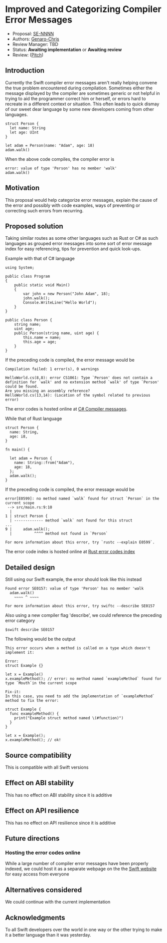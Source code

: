 # Improved and Categorizing Compiler Error Messages

* Proposal: [SE-NNNN](NNNN-filename.md)
* Authors: [Genaro-Chris](https://github.com/Genaro-Chris)
* Review Manager: TBD
* Status: **Awaiting implementation** or **Awaiting review**
* Review: ([Pitch](https://forums.swift.org/t/pitch-improved-compiler-error-messages/66839))

## Introduction

Currently the Swift compiler error messages aren't really helping convene the true problem encountered during compilation. Sometimes either the message displayed by the compiler are sometimes generic or not helpful in trying to aid the programmer correct him or herself, or errors hard to recreate in a different context or situation. This often leads to quick dismay of our sweet dear language by some new developers coming from other languages.

```
struct Person {
  let name: String
  let age: UInt
}

let adam = Person(name: "Adam", age: 18)
adam.walk()
```
When the above code compiles, the compiler error is

```
error: value of type 'Person' has no member 'walk'
adam.walk()
```

## Motivation

This proposal would help categorize error messages, explain the cause of the error and possibly with code examples, ways of preventing or correcting such errors from recurring.
 
## Proposed solution

Taking similar routes as some other languages such as Rust or C# as such languages as grouped error messages into some sort of error message index for easy referencing, tips for prevention and quick look-ups.

Example with that of C# language

```
using System;

public class Program
{
	public static void Main()
	{
		var john = new Person("John Adam", 18);
		john.walk();
		Console.WriteLine("Hello World");
	}
}

public class Person {
	string name;
	uint age;
	public Person(string name, uint age) {
		this.name = name;
		this.age = age;
	}
}
```
If the preceding code is compiled, the error message would be

```
Compilation failed: 1 error(s), 0 warnings

HelloWorld.cs(8,8): error CS1061: Type `Person' does not contain a definition for `walk' and no extension method `walk' of type `Person' could be found. 
Are you missing an assembly reference?
HelloWorld.cs(13,14): (Location of the symbol related to previous error)
```
The error codes is hosted online at [C# Compiler messages](https://learn.microsoft.com/en-us/dotnet/csharp/language-reference/compiler-messages/).


While that of Rust language

```
struct Person {
  name: String,
  age: i8,
}

fn main() {
    
  let adam = Person {
    name: String::from("Adam"),
    age: 18,
  };
  adam.walk();
}
```
If the preceding code is compiled, the error message would be

```
error[E0599]: no method named `walk` found for struct `Person` in the current scope
 --> src/main.rs:9:10
  |
1 | struct Person {
  | ------------- method `walk` not found for this struct
...
9 |     adam.walk();
  |          ^^^^ method not found in `Person`

For more information about this error, try `rustc --explain E0599`.
```
The error code index is hosted online at [Rust error codes index](https://doc.rust-lang.org/error_codes/error-index.html)

## Detailed design

Still using our Swift example, the error should look like this instead

```
Found error SE0157: value of type 'Person' has no member 'walk
  adam.walk()
	~~~~ ^ ~~~~
		       
For more information about this error, try swiftc --describe SE0157	
```
Also using a new compiler flag 'describe', we could reference the preceding error category

```shell
$swift describe SE0157
```

The following would be the output

```
This error occurs when a method is called on a type which doesn't implement it:

Error:
struct Example {}

let x = Example()
x.exampleMethod(); // error: no method named `exampleMethod` found for type `Mouth`in the current scope

Fix-it: 
In this case, you need to add the implementation of `exampleMethod` method to fix the error:

struct Example { 
  func exampleMethod() {
    print("Example struct method named \(#function)")
  }
}

let x = Example();
x.exampleMethod(); // ok!
```

## Source compatibility

This is compatible with all Swift versions

## Effect on ABI stability

This has no effect on ABI stability since it is additive

## Effect on API resilience

This has no effect on API resilience since it is additive 

## Future directions

### Hosting the error codes online

While a large number of compiler error messages have been properly indexed, we could host it as a separate webpage on the the [Swift website](https://www.swift.org) for easy access from everyone

## Alternatives considered

We could continue with the current implementation

## Acknowledgments

To all Swift developers over the world in one way or the other trying to make it a better language than it was yesterday.


